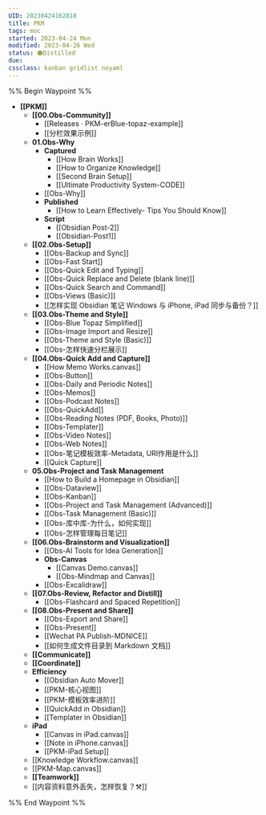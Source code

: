 ```yaml
---
UID: 20230424162818 
title: PKM
tags: moc
started: 2023-04-24 Mon
modified: 2023-04-26 Wed
status: 🟠Distilled
due:
cssclass: kanban gridlist noyaml
---
```

%% Begin Waypoint %%
- **[[PKM]]**
	- **[[00.Obs-Community]]**
		- [[Releases · PKM-erBlue-topaz-example]]
		- [[分栏效果示例]]
	- **01.Obs-Why**
		- **Captured**
			- [[How Brain Works]]
			- [[How to Organize Knowledge]]
			- [[Second Brain Setup]]
			- [[Ultimate Productivity System-CODE]]
		- [[Obs-Why]]
		- **Published**
			- [[How to Learn Effectively- Tips You Should Know]]
		- **Script**
			- [[Obsidian Post-2]]
			- [[Obsidian-Post1]]
	- **[[02.Obs-Setup]]**
		- [[Obs-Backup and Sync]]
		- [[Obs-Fast Start]]
		- [[Obs-Quick Edit and Typing]]
		- [[Obs-Quick Replace and Delete (blank line)]]
		- [[Obs-Quick Search and Command]]
		- [[Obs-Views (Basic)]]
		- [[怎样实现 Obsidian 笔记 Windows 与 iPhone, iPad 同步与备份？]]
	- **[[03.Obs-Theme and Style]]**
		- [[Obs-Blue Topaz Simplified]]
		- [[Obs-Image Import and Resize]]
		- [[Obs-Theme and Style (Basic)]]
		- [[Obs-怎样快速分栏展示]]
	- **[[04.Obs-Quick Add and Capture]]**
		- [[How Memo Works.canvas]]
		- [[Obs-Button]]
		- [[Obs-Daily and Periodic Notes]]
		- [[Obs-Memos]]
		- [[Obs-Podcast Notes]]
		- [[Obs-QuickAdd]]
		- [[Obs-Reading Notes (PDF, Books, Photo)]]
		- [[Obs-Templater]]
		- [[Obs-Video Notes]]
		- [[Obs-Web Notes]]
		- [[Obs-笔记模板效率-Metadata, URI作用是什么]]
		- [[Quick Capture]]
	- **05.Obs-Project and Task Management**
		- [[How to Build a Homepage in Obsidian]]
		- [[Obs-Dataview]]
		- [[Obs-Kanban]]
		- [[Obs-Project and Task Management (Advanced)]]
		- [[Obs-Task Management (Basic)]]
		- [[Obs-库中库-为什么，如何实现]]
		- [[Obs-怎样管理每日笔记]]
	- **[[06.Obs-Brainstorm and Visualization]]**
		- [[Obs-AI Tools for Idea Generation]]
		- **Obs-Canvas**
			- [[Canvas Demo.canvas]]
			- [[Obs-Mindmap and Canvas]]
		- [[Obs-Excalidraw]]
	- **[[07.Obs-Review, Refactor and Distill]]**
		- [[Obs-Flashcard and Spaced Repetition]]
	- **[[08.Obs-Present and Share]]**
		- [[Obs-Export and Share]]
		- [[Obs-Present]]
		- [[Wechat PA Publish-MDNICE]]
		- [[如何生成文件目录到 Markdown 文档]]
	- **[[Communicate]]**
	- **[[Coordinate]]**
	- **Efficiency**
		- [[Obsidian Auto Mover]]
		- [[PKM-核心视图]]
		- [[PKM-模板效率进阶]]
		- [[QuickAdd in Obsidian]]
		- [[Templater in Obsidian]]
	- **iPad**
		- [[Canvas in iPad.canvas]]
		- [[Note in iPhone.canvas]]
		- [[PKM-iPad Setup]]
	- [[Knowledge Workflow.canvas]]
	- [[PKM-Map.canvas]]
	- **[[Teamwork]]**
	- [[内容资料意外丢失，怎样恢复？⚒️]]

%% End Waypoint %%

